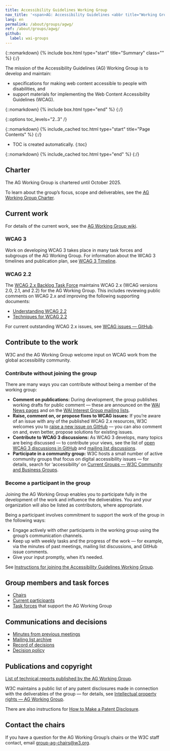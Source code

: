 ```yaml
---
title: Accessibility Guidelines Working Group
nav_title: '<span>AG: Accessibility Guidelines <abbr title="Working Group">WG</abbr></span>'
lang: en
permalink: /about/groups/agwg/
ref: /about/groups/agwg/
github:
  label: wai-groups
---
```


{::nomarkdown}
{% include box.html type="start" title="Summary" class="" %}
{:/}

The mission of the Accessibility Guidelines (AG) Working Group is to develop and maintain:

* specifications for making web content accessible to people with disabilities, and 
* support materials for implementing the Web Content Accessibility Guidelines (WCAG).

{::nomarkdown}
{% include box.html type="end" %}
{:/}

{::options toc_levels="2..3" /}

{::nomarkdown}
{% include_cached toc.html type="start" title="Page Contents" %}
{:/}

-   TOC is created automatically.
{:toc}

{::nomarkdown}
{% include_cached toc.html type="end" %}
{:/}

## Charter

The AG Working Group is chartered until October 2025.

To learn about the group’s focus, scope and deliverables, see the [AG Working Group Charter](https://www.w3.org/WAI/GL/charter).


## Current work 

For details of the current work, see the [AG Working Group wiki](https://www.w3.org/WAI/GL/wiki/Main_Page).

### WCAG 3

Work on developing WCAG 3 takes place in many task forces and subgroups of the AG Working Group. For information about the WCAG 3 timelines and publication plan, see [WCAG 3 Timeline](https://www.w3.org/WAI/GL/wiki/WCAG_3_Timeline).

### WCAG 2.2

The [WCAG 2.x Backlog Task Force](/about/groups/task-forces/wcag2x-backlog) maintains WCAG 2.x (WCAG versions 2.0, 2.1, and 2.2) for the AG Working Group. This includes reviewing public comments on WCAG 2.x and improving the following supporting documents:

* [Understanding WCAG 2.2](https://www.w3.org/WAI/WCAG22/Understanding/)
* [Techniques for WCAG 2.2](https://www.w3.org/WAI/WCAG22/Techniques/)

For current outstanding WCAG 2.x issues, see [WCAG issues &mdash; GitHub](https://github.com/w3c/wcag/issues/).

## Contribute to the work

W3C and the AG Working Group welcome input on WCAG work from the global accessibility community.

### Contribute without joining the group

There are many ways you can contribute without being a member of the working group:

* **Comment on publications:** During development, the group publishes working drafts for public comment &mdash; these are announced on the [WAI News pages](/news/) and on the [WAI Interest Group mailing lists](/about/groups/waiig/#mailinglist).
* **Raise, comment on, or propose fixes to WCAG issues:** If you’re aware of an issue with any of the published WCAG 2.x resources, W3C welcomes you to [raise a new issue on GitHub](https://github.com/w3c/wcag/issues/) &mdash; you can also comment on and, even better, propose solutions for existing issues.
* **Contribute to WCAG 3 discussions:** As WCAG 3 develops, many topics are being discussed &mdash; to contribute your views, see the list of [open WCAG 3 discussions in GitHub](https://github.com/w3c/wcag3/discussions) and [mailing list discussions](https://lists.w3.org/Archives/Public/w3c-wai-gl/).
* **Participate in a community group:** W3C hosts a small number of active community groups that focus on digital accessibility issues &mdash; for details, search for ‘accessibility’ on [Current Groups &mdash; W3C Community and Business Groups](https://www.w3.org/community/groups).

### Become a participant in the group

Joining the AG Working Group enables you to participate fully in the development of the work and influence the deliverables. You and your organization will also be listed as contributors, where appropriate.

Being a participant involves commitment to support the work of the group in the following ways:

* Engage actively with other participants in the working group using the group’s communication channels.
* Keep up with weekly tasks and the progress of the work &mdash; for example, via the minutes of past meetings, mailing list discussions, and GitHub issue comments.
* Give your input promptly, when it’s needed.

See [Instructions for joining the Accessibility Guidelines Working Group](https://www.w3.org/groups/wg/ag/instructions/).

## Group members and task forces

* [Chairs](https://www.w3.org/groups/wg/ag/participants/#chairs)
* [Current participants](https://www.w3.org/groups/wg/ag/participants/#participants)
* [Task forces](https://www.w3.org/groups/wg/ag/task-forces/) that support the AG Working Group

## Communications and decisions

* [Minutes from previous meetings](https://www.w3.org/WAI/GL/minutes-history)
* [Mailing list archive](https://lists.w3.org/Archives/Public/w3c-wai-gl/)
* [Record of decisions](https://www.w3.org/WAI/GL/wiki/Decisions)
* [Decision policy](/about/groups/agwg/decision-policy/)

## Publications and copyright

[List of technical reports published by the AG Working Group](https://www.w3.org/groups/wg/ag/publications/).

W3C maintains a public list of any patent disclosures made in connection with the deliverables of the group &mdash; for details, see [Intellectual property rights &mdash; AG Working Group](https://www.w3.org/groups/wg/ag/ipr/).

There are also instructions for [How to Make a Patent Disclosure](https://www.w3.org/groups/wg/ag/ipr/#discl-howto).

## Contact the chairs

If you have a question for the AG Working Group’s chairs or the W3C staff contact, email [group-ag-chairs@w3.org](mailto:group-ag-chairs@w3.org).